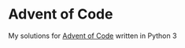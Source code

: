 Advent of Code
===================
My solutions for [Advent of Code](http://adventofcode.com) written in Python 3

